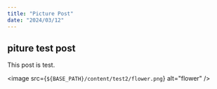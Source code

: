 ```yaml
---
title: "Picture Post"
date: "2024/03/12"
---
```


## piture test post

This post is test.

<image src={`${BASE_PATH}/content/test2/flower.png`} alt="flower" />
